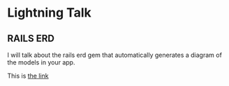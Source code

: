 # Lightning Talk 



## RAILS ERD

I will talk about the rails erd gem that automatically generates a diagram of the models in your app.



This is [the link](https://voormedia.github.io/rails-erd/) 
